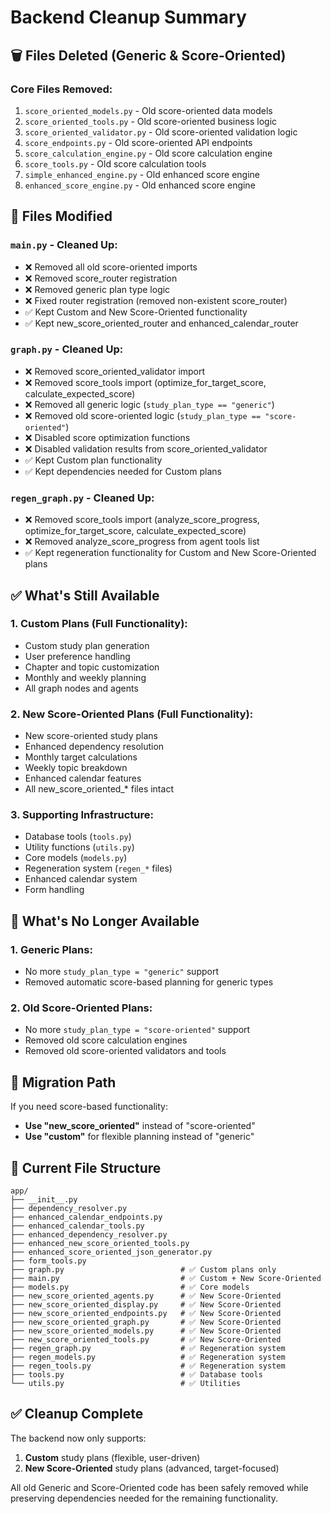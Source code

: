 # Backend Cleanup Summary

## 🗑️ **Files Deleted (Generic & Score-Oriented)**

### Core Files Removed:
1. `score_oriented_models.py` - Old score-oriented data models
2. `score_oriented_tools.py` - Old score-oriented business logic
3. `score_oriented_validator.py` - Old score-oriented validation logic
4. `score_endpoints.py` - Old score-oriented API endpoints
5. `score_calculation_engine.py` - Old score calculation engine
6. `score_tools.py` - Old score calculation tools
7. `simple_enhanced_engine.py` - Old enhanced score engine
8. `enhanced_score_engine.py` - Old enhanced score engine

## 🔧 **Files Modified**

### `main.py` - Cleaned Up:
- ❌ Removed all old score-oriented imports
- ❌ Removed score_router registration  
- ❌ Removed generic plan type logic
- ❌ Fixed router registration (removed non-existent score_router)
- ✅ Kept Custom and New Score-Oriented functionality
- ✅ Kept new_score_oriented_router and enhanced_calendar_router

### `graph.py` - Cleaned Up:
- ❌ Removed score_oriented_validator import
- ❌ Removed score_tools import (optimize_for_target_score, calculate_expected_score)
- ❌ Removed all generic logic (`study_plan_type == "generic"`)
- ❌ Removed old score-oriented logic (`study_plan_type == "score-oriented"`)
- ❌ Disabled score optimization functions
- ❌ Disabled validation results from score_oriented_validator
- ✅ Kept Custom plan functionality
- ✅ Kept dependencies needed for Custom plans

### `regen_graph.py` - Cleaned Up:
- ❌ Removed score_tools import (analyze_score_progress, optimize_for_target_score, calculate_expected_score)
- ❌ Removed analyze_score_progress from agent tools list
- ✅ Kept regeneration functionality for Custom and New Score-Oriented plans

## ✅ **What's Still Available**

### 1. **Custom Plans** (Full Functionality):
- Custom study plan generation
- User preference handling
- Chapter and topic customization
- Monthly and weekly planning
- All graph nodes and agents

### 2. **New Score-Oriented Plans** (Full Functionality):
- New score-oriented study plans
- Enhanced dependency resolution
- Monthly target calculations
- Weekly topic breakdown
- Enhanced calendar features
- All new_score_oriented_* files intact

### 3. **Supporting Infrastructure**:
- Database tools (`tools.py`)
- Utility functions (`utils.py`)
- Core models (`models.py`)
- Regeneration system (`regen_*` files)
- Enhanced calendar system
- Form handling

## 🚫 **What's No Longer Available**

### 1. **Generic Plans**:
- No more `study_plan_type = "generic"` support
- Removed automatic score-based planning for generic types

### 2. **Old Score-Oriented Plans**:
- No more `study_plan_type = "score-oriented"` support
- Removed old score calculation engines
- Removed old score-oriented validators and tools

## 🔄 **Migration Path**

If you need score-based functionality:
- **Use "new_score_oriented"** instead of "score-oriented"
- **Use "custom"** for flexible planning instead of "generic"

## 📁 **Current File Structure**

```
app/
├── __init__.py
├── dependency_resolver.py
├── enhanced_calendar_endpoints.py
├── enhanced_calendar_tools.py
├── enhanced_dependency_resolver.py
├── enhanced_new_score_oriented_tools.py
├── enhanced_score_oriented_json_generator.py
├── form_tools.py
├── graph.py                          # ✅ Custom plans only
├── main.py                           # ✅ Custom + New Score-Oriented
├── models.py                         # ✅ Core models
├── new_score_oriented_agents.py      # ✅ New Score-Oriented
├── new_score_oriented_display.py     # ✅ New Score-Oriented
├── new_score_oriented_endpoints.py   # ✅ New Score-Oriented
├── new_score_oriented_graph.py       # ✅ New Score-Oriented
├── new_score_oriented_models.py      # ✅ New Score-Oriented
├── new_score_oriented_tools.py       # ✅ New Score-Oriented
├── regen_graph.py                    # ✅ Regeneration system
├── regen_models.py                   # ✅ Regeneration system
├── regen_tools.py                    # ✅ Regeneration system
├── tools.py                          # ✅ Database tools
└── utils.py                          # ✅ Utilities
```

## ✅ **Cleanup Complete**

The backend now only supports:
1. **Custom** study plans (flexible, user-driven)
2. **New Score-Oriented** study plans (advanced, target-focused)

All old Generic and Score-Oriented code has been safely removed while preserving dependencies needed for the remaining functionality.